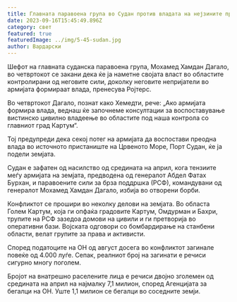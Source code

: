 ```yaml
---
title: Главната паравоена група во Судан против владата на нејзините противници
date: 2023-09-16T15:45:49.896Z
category: свет
featured: true
featuredImage: ../img/5-45-sudan.jpg
author: Вардарски
---
```

Шефот на главната суданска паравоена група, Мохамед Хамдан Дагало, во четвртокот се закани дека ќе ја наметне својата власт во областите контролирани од неговите сили, доколку неговите непријатели во армијата формираат влада, пренесува Ројтерс.

Во четвртокот Дагало, познат како Хемедти, рече: „Ако армијата формира влада, веднаш ќе започнеме консултации за воспоставување вистинско цивилно владеење во областите под наша контрола со главниот град Картум“.

Тој предупреди дека секој потег на армијата да воспостави преодна влада во источното пристаниште на Црвеното Море, Порт Судан, ќе ја подели земјата.

Судан е зафатен од насилство од средината на април, кога тензиите меѓу армијата на земјата, предводена од генералот Абдел Фатах Бурхан, и паравоените сили за брза поддршка (РСФ), командувани од генералот Мохамед Хамдан Дагало, избија во отворени борби.

Конфликтот се прошири во неколку делови на земјата. Во областа Голем Картум, која ги опфаќа градовите Картум, Омдурман и Бахри, трупите на РСФ зазедоа домови на цивили и ги претворија во оперативни бази. Војската одговори со бомбардирање на станбени области, велат групите за права и активисти.

Според податоците на ОН од август досега во конфликтот загинале повеќе од 4.000 луѓе. Сепак, реалниот број на загинати е речиси сигурно многу поголем.

Бројот на внатрешно раселените лица е речиси двојно зголемен од средината на април на најмалку 7,1 милион, според Агенцијата за бегалци на ОН. Уште 1,1 милион се бегалци во соседните земји.